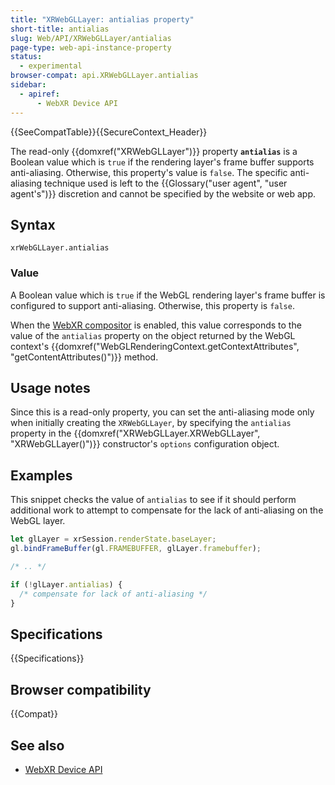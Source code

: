 ```yaml
---
title: "XRWebGLLayer: antialias property"
short-title: antialias
slug: Web/API/XRWebGLLayer/antialias
page-type: web-api-instance-property
status:
  - experimental
browser-compat: api.XRWebGLLayer.antialias
sidebar:
  - apiref:
      - WebXR Device API
---
```


{{SeeCompatTable}}{{SecureContext_Header}}

The read-only {{domxref("XRWebGLLayer")}} property
**`antialias`** is a Boolean value which is `true`
if the rendering layer's frame buffer supports anti-aliasing. Otherwise, this
property's value is `false`. The specific anti-aliasing technique used is left
to the {{Glossary("user agent", "user agent's")}} discretion and cannot be specified by
the website or web app.

## Syntax

```js-nolint
xrWebGLLayer.antialias
```

### Value

A Boolean value which is `true` if the WebGL rendering layer's frame buffer
is configured to support anti-aliasing. Otherwise, this property is `false`.

When the [WebXR compositor](/en-US/docs/Web/API/WebXR_Device_API/Fundamentals#the_webxr_compositor) is enabled, this value corresponds to the value of the
`antialias` property on the object returned by the WebGL context's
{{domxref("WebGLRenderingContext.getContextAttributes", "getContentAttributes()")}}
method.

## Usage notes

Since this is a read-only property, you can set the anti-aliasing mode only when
initially creating the `XRWebGLLayer`, by specifying the `antialias`
property in the {{domxref("XRWebGLLayer.XRWebGLLayer", "XRWebGLLayer()")}}
constructor's `options` configuration object.

## Examples

This snippet checks the value of `antialias` to see if it should perform
additional work to attempt to compensate for the lack of anti-aliasing on the WebGL
layer.

```js
let glLayer = xrSession.renderState.baseLayer;
gl.bindFrameBuffer(gl.FRAMEBUFFER, glLayer.framebuffer);

/* .. */

if (!glLayer.antialias) {
  /* compensate for lack of anti-aliasing */
}
```

## Specifications

{{Specifications}}

## Browser compatibility

{{Compat}}

## See also

- [WebXR Device API](/en-US/docs/Web/API/WebXR_Device_API)
